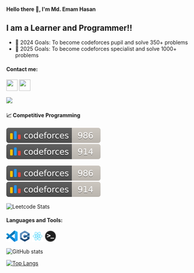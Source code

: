 #### Hello there 👋, I'm Md. Emam Hasan

## I am a Learner and  Programmer!!

- 🥅 2024 Goals: To become codeforces pupil and solve 350+ problems
- 🥅 2025 Goals: To become codeforces specialist and solve 1000+ problems

#### Contact me:
<a href="https://www.facebook.com/mdemamhasan.himu"><img src="https://www.vectorlogo.zone/logos/facebook/facebook-icon.svg" width="30" height="30"/></a>
<a href="https://www.linkedin.com/in/md-emam-hasan-4039342b2/"><img src="https://www.vectorlogo.zone/logos/linkedin/linkedin-icon.svg" width="30" height="30"/></a>

![](https://komarev.com/ghpvc/?username=emamhasan1804&base=0)
#### 📈 Competitive Programming

![](https://raw.githubusercontent.com/emamhasan1804/demo/main/output/max_rating.svg)
![](https://raw.githubusercontent.com/emamhasan1804/demo/main/output/rating.svg)

![](https://raw.githubusercontent.com/emamhasan1804/demo/main/output/max_rating.svg)
![](https://raw.githubusercontent.com/emamhasan1804/demo/main/output/rating.svg)

![Leetcode Stats](https://leetcard.jacoblin.cool/emam_hasan_himu?theme=light)


#### Languages and Tools:
<img src="https://raw.githubusercontent.com/github/explore/80688e429a7d4ef2fca1e82350fe8e3517d3494d/topics/visual-studio-code/visual-studio-code.png" width="30" height="30"/></a>
<img src="https://raw.githubusercontent.com/github/explore/80688e429a7d4ef2fca1e82350fe8e3517d3494d/topics/cpp/cpp.png" width="30" height="30"/></a>
<img src="https://raw.githubusercontent.com/github/explore/80688e429a7d4ef2fca1e82350fe8e3517d3494d/topics/react/react.png" width="30" height="30"/></a>
<img src="https://raw.githubusercontent.com/github/explore/80688e429a7d4ef2fca1e82350fe8e3517d3494d/topics/terminal/terminal.png" width="30" height="30"/></a>



![GitHub stats](https://github-readme-stats.vercel.app/api?username=emamhasan1804&show_icons=true)  

[![Top Langs](https://github-readme-stats.vercel.app/api/top-langs/?username=emamhasan1804)](https://github.com/anuraghazra/github-readme-stats)

